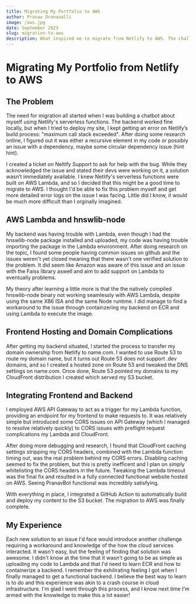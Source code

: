```yaml
---
title: Migrating My Portfolio to AWS
author: Pranav Dronavalli
image: /aws.jpg
date: September 2023
slug: migration-to-aws
description: What inspired me to migrate from Netlify to AWS. The challnges I faced including a bug with a seemingly unsupported library in AWS Lambda, as well as everything I learned through the process.
---
```


# Migrating My Portfolio from Netlify to AWS

## The Problem

The need for migration all started when I was building a chatbot about myself using Netlify's serverless functions. The backend worked fine locally, but when I tried to deploy my site, I kept getting an error on Netlify’s build process: "maximum call stack exceeded". After doing some research online, I figured out it was either a recursive element in my code or possibly an issue with a dependency, maybe some circular dependency issue (hint hint).

I created a ticket on Neltify Support to ask for help with the bug. While they acknowledged the issue and stated their devs were working on it, a solution wasn’t immediately available. I knew Netlify's serverless functions were built on AWS Lambda, and so I decided that this might be a good time to migrate to AWS. I thought I'd be able to fix this problem myself and get more detailed error logs on the issue I was facing. Little did I know, it would be much more difficult than I orginally imagined.

## AWS Lambda and hnswlib-node

My backend was having trouble with Lambda, even though I had the hnswlib-node package installed and uploaded, my code was having trouble importing the package in the Lambda environment. After doing research on the topic, I found some people having common issues on github and the issues weren't yet closed meaning that there wasn't one verified solution to the problem. It did seem like Amazon was aware of this issue and an issue with the Faiss library aswell and aim to add support on Lambda to eventually problems. 

My theory after learning a little more is that the the natively compiled hnswlib-node binary not working seamlessly with AWS Lambda, despite using the same X86 ISA and the same Node runtime. I did manage to find a workaround to the issue through containzering my backend on ECR and using Lambda to execute the image. 


## Frontend Hosting and Domain Complications

After getting my backend situated, I started the process to transfer my domain ownership from Netlify to name.com. I wanted to use Route 53 to route my domain name, but it turns out Route 53 does not support .dev domains, and so I created a hosted zone on Route 53 and tweaked the DNS settings on name.com. Once done, Route 53 pointed my domains to my CloudFront distribution I created which served my S3 bucket.

## Integrating Frontend and Backend

I employed AWS API Gateway to act as a trigger for my Lambda function, providing an endpoint for my frontend to make requests to. It was relatively simple but introduced some CORS issues on API Gateway (which I managed to resolve relatively quickly) to CORS issues with preflight request complications my Lambda and CloudFront.

After doing more debugging and research, I found that CloudFront caching settings stripping my CORS headers, combined with the Lambda function timing out, was the real problem behind my CORS errors. Disabling caching seemed to fix the problem, but this is pretty inefficent and I plan on simply whitelisting the CORS headers in the future. Tweaking the Lambda timeout was the final fix and resulted in a fully connected functional website hosted on AWS. Seeing PranavBot functional was incredibly satisfying. 

With everything in place, I integrated a GitHub Action to automatically build and deploy my content to the S3 bucket. The migration to AWS was finally complete.

## My Experience

Each new solution to an issue I'd face would introduce another challenge requiring a workaround and knowledge of the how the cloud services interacted. It wasn't easy, but the feeling of finding that solution was awesome. I didn't know at the time that it wasn't going to be as simple as uploading my code to Lambda and that I'd need to learn ECR and how to containerize a backend. I remember the exhilirating feeling I got when I finally managed to get a functional backend. I believe the best way to learn is to do and this experience was akin to a crash course in cloud infrastructure. I'm glad I went through this process, and I know next time I'm armed with the knowledge to make this a lot easier!
